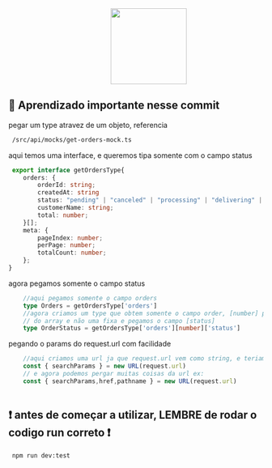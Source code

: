 <img src="https://reffect.co.jp/wp-content/uploads/2023/03/mocking_service_worker.png" height="150px" style="padding-inline:40%"/>

## 🚀 Aprendizado importante nesse commit

<p>pegar um type atravez de um objeto, referencia</p>

```bash
 /src/api/mocks/get-orders-mock.ts
```
<p>aqui temos uma interface, e queremos tipa somente com o campo status </p>

```ts
 export interface getOrdersType{
    orders: {
        orderId: string;
        createdAt: string
        status: "pending" | "canceled" | "processing" | "delivering" | "delivered";
        customerName: string;
        total: number;
    }[];
    meta: {
        pageIndex: number;
        perPage: number;
        totalCount: number;
    };
}
```
<p>agora pegamos somente o campo status</p>

```ts
    //aqui pegamos somente o campo orders
    type Orders = getOrdersType['orders']
    //agora criamos um type que obtem somente o campo order, [number] para dizer que é qualquer posição
    // do array e não uma fixa e pegamos o campo [status]
    type OrderStatus = getOrdersType['orders'][number]['status']
```
<p>pegando o params do request.url com facilidade</p>

```ts
    //aqui criamos uma url ja que request.url vem como string, e teriamos de dar um split para pegarmos os  params
    const { searchParams } = new URL(request.url)
    // e agora podemos pergar muitas coisas da url ex:
    const { searchParams,href,pathname } = new URL(request.url)
    
```

 
## ❗ antes de começar a utilizar, LEMBRE de rodar o codigo run correto ❗

```bash
 npm run dev:test
```



